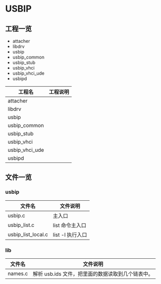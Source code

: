 # USBIP

## 工程一览

  - attacher
  - libdrv
  - usbip
  - usbip_common
  - usbip_stub
  - usbip_vhci
  - usbip_vhci_ude
  - usbipd

| 工程名 | 工程说明 |
| -- | -- |
| attacher |  |
| libdrv |  |
| usbip |  |
| usbip_common |  |
| usbip_stub |  |
| usbip_vhci |  |
| usbip_vhci_ude |  |
| usbipd |  |


## 文件一览

### usbip

| 文件名 | 文件说明 |
| -- | -- |
| usbip.c | 主入口 |
| usbip_list.c | list 命令主入口 |
| usbip_list_local.c | list -l 执行入口 |


### lib

| 文件名 | 文件说明 |
| -- | -- |
| names.c | 解析 usb.ids 文件，把里面的数据读取到几个链表中。 |
